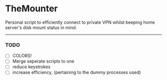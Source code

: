 # TheMounter
Personal script to efficiently connect to private VPN whilst keeping home server's disk mount status in mind.

---

### TODO
- [ ] COLORS!
- [ ] Merge seperate scripts to one
- [ ] reduce keystrokes
- [ ] increase efficiency, (pertaining to the dummy processes used)
